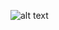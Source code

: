 ![alt text](https://github.com/[username]/[reponame]/blob/[branch]/[image.jpg?raw=true](https://www.bbc.com/news/in-pictures-66795938)https://www.bbc.com/news/in-pictures-66795938)

